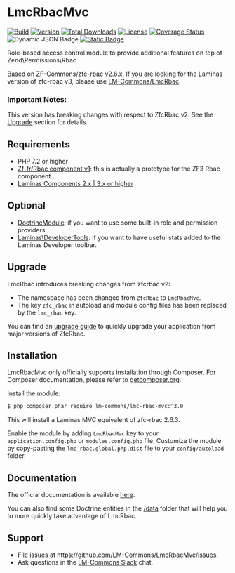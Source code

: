# LmcRbacMvc

[![Build](https://github.com/visto9259/LmcRbacMvc/actions/workflows/build_test.yml/badge.svg)](https://github.com/visto9259/LmcRbacMvc/actions/workflows/build_test.yml)
[![Version](https://poser.pugx.org/lm-commons/lmc-rbac-mvc/version)](//packagist.org/packages/lm-commons/lmc-rbac-mvc)
[![Total Downloads](https://poser.pugx.org/lm-commons/lmc-rbac-mvc/downloads)](//packagist.org/packages/lm-commons/lmc-rbac-mvc)
[![License](https://poser.pugx.org/lm-commons/lmc-rbac-mvc/license)](//packagist.org/packages/lm-commons/lmc-rbac-mvc)
[![Coverage Status](https://coveralls.io/repos/github/LM-Commons/LmcRbacMvc/badge.svg?branch=master)](https://coveralls.io/github/LM-Commons/LmcRbacMvc?branch=master)
![Dynamic JSON Badge](https://img.shields.io/badge/dynamic/json?url=https%3A%2F%2Fapi.github.com%2Frepos%2Flm-commons%2Flmcrbacmvc%2Fproperties%2Fvalues&query=%24%5B%3A1%5D.value&label=Maintenance%20Status)
[![Static Badge](https://img.shields.io/badge/Chat_on-Slack-blue)](https://join.slack.com/t/lm-commons/shared_invite/zt-2gankt2wj-FTS45hp1W~JEj1tWvDsUHQ)

Role-based access control module to provide additional features on top of Zend\Permissions\Rbac

Based on [ZF-Commons/zfc-rbac](https://github.com/ZF-Commons/zfc-rbac) v2.6.x. If you are looking for the Laminas version of zfc-rbac v3, please use [LM-Commons/LmcRbac](https://github.com/LM-Commons/LmcRbac).

### Important Notes:  

This version has breaking changes with respect to ZfcRbac v2. See the [Upgrade](#upgrade) section for details.


## Requirements

- PHP 7.2 or higher
- [Zf-fr/Rbac component v1](https://github.com/zf-fr/rbac): this is actually a prototype for the ZF3 Rbac component.
- [Laminas Components 2.x | 3.x or higher](http://www.github.com/laminas)

> 

## Optional

- [DoctrineModule](https://github.com/doctrine/DoctrineModule): if you want to use some built-in role and permission providers.
- [Laminas\DeveloperTools](https://github.com/laminas/Laminas\DeveloperTools): if you want to have useful stats added to
the Laminas Developer toolbar.

## Upgrade

LmcRbac introduces breaking changes from zfcrbac v2:
- The namespace has been changed from `ZfcRbac` to `LmcRbacMvc`. 
- The key `zfc_rbac` in autoload and module config files has been replaced
by the `lmc_rbac` key.

You can find an [upgrade guide](UPGRADE.md) to quickly upgrade your application from major versions of ZfcRbac.

## Installation

LmcRbacMvc only officially supports installation through Composer. For Composer documentation, please refer to
[getcomposer.org](http://getcomposer.org/).

Install the module:

```sh
$ php composer.phar require lm-commons/lmc-rbac-mvc:^3.0
```
This will install a Laminas MVC equivalent of zfc-rbac 2.6.3.

Enable the module by adding `LmcRbacMvc` key to your `application.config.php` or `modules.config.php` file. Customize the module by copy-pasting
the `lmc_rbac.global.php.dist` file to your `config/autoload` folder.

## Documentation

The official documentation is available [here](https://lm-commons.github.io/LmcRbacMvc).

You can also find some Doctrine entities in the [/data](/data) folder that will help you to more quickly take advantage
of LmcRbac.

## Support

- File issues at https://github.com/LM-Commons/LmcRbacMvc/issues.
- Ask questions in the [LM-Commons Slack](https://join.slack.com/t/lm-commons/shared_invite/zt-2gankt2wj-FTS45hp1W~JEj1tWvDsUHQ) chat.

